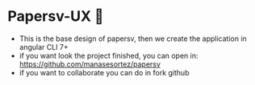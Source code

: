 # Papersv-UX 💙

- This is the base design of papersv, then we create the application in angular CLI 7+ 
- if you want look the project finished, you can open in: https://github.com/manasesortez/papersv
- if you want to collaborate you can do in fork github
